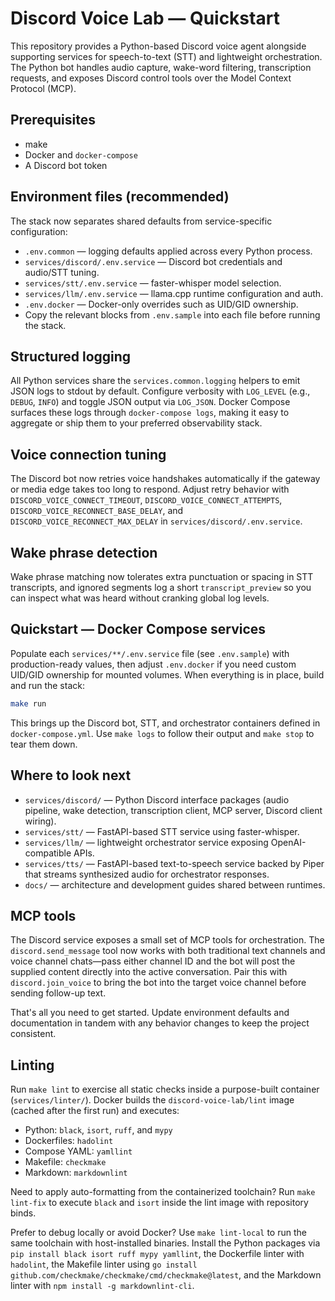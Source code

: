 # Discord Voice Lab — Quickstart

This repository provides a Python-based Discord voice agent alongside supporting
services for speech-to-text (STT) and lightweight orchestration. The Python bot
handles audio capture, wake-word filtering, transcription requests, and exposes
Discord control tools over the Model Context Protocol (MCP).

## Prerequisites

- make
- Docker and `docker-compose`
- A Discord bot token

## Environment files (recommended)

The stack now separates shared defaults from service-specific configuration:

- `.env.common` — logging defaults applied across every Python process.
- `services/discord/.env.service` — Discord bot credentials and audio/STT tuning.
- `services/stt/.env.service` — faster-whisper model selection.
- `services/llm/.env.service` — llama.cpp runtime configuration and auth.
- `.env.docker` — Docker-only overrides such as UID/GID ownership.
- Copy the relevant blocks from `.env.sample` into each file before running the stack.

## Structured logging

All Python services share the `services.common.logging` helpers to emit JSON logs
to stdout by default. Configure verbosity with `LOG_LEVEL` (e.g., `DEBUG`,
`INFO`) and toggle JSON output via `LOG_JSON`. Docker Compose surfaces these
logs through `docker-compose logs`, making it easy to aggregate or ship them to
your preferred observability stack.

## Voice connection tuning

The Discord bot now retries voice handshakes automatically if the gateway or media edge takes too long
to respond. Adjust retry behavior with `DISCORD_VOICE_CONNECT_TIMEOUT`, `DISCORD_VOICE_CONNECT_ATTEMPTS`,
`DISCORD_VOICE_RECONNECT_BASE_DELAY`, and `DISCORD_VOICE_RECONNECT_MAX_DELAY` in
`services/discord/.env.service`.

## Wake phrase detection

Wake phrase matching now tolerates extra punctuation or spacing in STT transcripts, and ignored
segments log a short `transcript_preview` so you can inspect what was heard without cranking global
log levels.

## Quickstart — Docker Compose services

Populate each `services/**/.env.service` file (see `.env.sample`) with
production-ready values, then adjust `.env.docker` if you need custom UID/GID
ownership for mounted volumes. When everything is in place, build and run the
stack:

```bash
make run
```

This brings up the Discord bot, STT, and orchestrator containers defined in
`docker-compose.yml`. Use `make logs` to follow their output and `make stop` to
tear them down.

## Where to look next

- `services/discord/` — Python Discord interface packages (audio pipeline, wake
  detection, transcription client, MCP server, Discord client wiring).
- `services/stt/` — FastAPI-based STT service using faster-whisper.
- `services/llm/` — lightweight orchestrator service exposing OpenAI-compatible
  APIs.
- `services/tts/` — FastAPI-based text-to-speech service backed by Piper that
  streams synthesized audio for orchestrator responses.
- `docs/` — architecture and development guides shared between runtimes.

## MCP tools

The Discord service exposes a small set of MCP tools for orchestration. The
`discord.send_message` tool now works with both traditional text channels and
voice channel chats—pass either channel ID and the bot will post the supplied
content directly into the active conversation. Pair this with `discord.join_voice`
to bring the bot into the target voice channel before sending follow-up text.

That's all you need to get started. Update environment defaults and
documentation in tandem with any behavior changes to keep the project
consistent.

## Linting

Run `make lint` to exercise all static checks inside a purpose-built container
(`services/linter/`). Docker builds the `discord-voice-lab/lint` image (cached
after the first run) and executes:

- Python: `black`, `isort`, `ruff`, and `mypy`
- Dockerfiles: `hadolint`
- Compose YAML: `yamllint`
- Makefile: `checkmake`
- Markdown: `markdownlint`

Need to apply auto-formatting from the containerized toolchain? Run `make lint-fix`
to execute `black` and `isort` inside the lint image with repository binds.

Prefer to debug locally or avoid Docker? Use `make lint-local` to run the same
toolchain with host-installed binaries. Install the Python packages via
`pip install black isort ruff mypy yamllint`, the Dockerfile linter with
`hadolint`, the Makefile linter using `go install github.com/checkmake/checkmake/cmd/checkmake@latest`,
and the Markdown linter with `npm install -g markdownlint-cli`.
